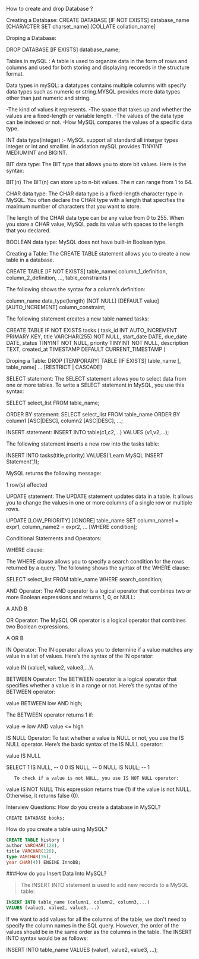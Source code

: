 How to create and drop Database ?

Creating a Database:
CREATE DATABASE [IF NOT EXISTS] database_name
[CHARACTER SET charset_name]
[COLLATE collation_name]

Droping a Database:

DROP DATABASE [IF EXISTS] database_name;

Tables in mySQL :
A table is used to organize data in the form of rows and columns and used for both storing and displaying recoreds in the structure format.

Data types in mySQL:
a datatypes contains multiple columns with specify data types such as numeric or string.MYSQL provides more data types other than just numeric and string.

-The kind of values it represents.
-The space that takes up and whether the values are a fixed-length or variable length.
-The values of the data type can be indexed or not.
-How MySQL compares the values of a specific data type.

INT data type(integar) :-
MySQL support all standard all interger types integer or int and smallint. in addation mySQL provides TINYINT MEDIUMINT and BIGINT.

BIT data type:
The BIT type that allows you to store bit values. Here is the syntax:

BIT(n)
The BIT(n) can store up to n-bit values. The n can range from 1 to 64.

CHAR data type:
The CHAR data type is a fixed-length character type in MySQL. You often declare the CHAR type with a length that specifies the maximum number of characters that you want to store.

The length of the CHAR data type can be any value from 0 to 255. When you store a CHAR value, MySQL pads its value with spaces to the length that you declared.

BOOLEAN data type:
MySQL does not have built-in Boolean type.

Creating a Table:
The CREATE TABLE statement allows you to create a new table in a database.

CREATE TABLE [IF NOT EXISTS] table_name(
column_1_definition,
column_2_definition,
...,
table_constraints
)

The following shows the syntax for a column’s definition:

column_name data_type(length) [NOT NULL] [DEFAULT value] [AUTO_INCREMENT] column_constraint;

The following statement creates a new table named tasks:

CREATE TABLE IF NOT EXISTS tasks (
task_id INT AUTO_INCREMENT PRIMARY KEY,
title VARCHAR(255) NOT NULL,
start_date DATE,
due_date DATE,
status TINYINT NOT NULL,
priority TINYINT NOT NULL,
description TEXT,
created_at TIMESTAMP DEFAULT CURRENT_TIMESTAMP
)

Droping a Table:
DROP [TEMPORARY] TABLE [IF EXISTS] table_name [, table_name] ...
[RESTRICT | CASCADE]

SELECT statement:
The SELECT statement allows you to select data from one or more tables. To write a SELECT statement in MySQL, you use this syntax:

SELECT select_list
FROM table_name;

ORDER BY statement:
SELECT
select_list
FROM
table_name
ORDER BY
column1 [ASC|DESC],
column2 [ASC|DESC],
...;

INSERT statement:
INSERT INTO table(c1,c2,...)
VALUES (v1,v2,...);

The following statement inserts a new row into the tasks table:

INSERT INTO tasks(title,priority)
VALUES('Learn MySQL INSERT Statement',1);

MySQL returns the following message:

1 row(s) affected

UPDATE statement:
The UPDATE statement updates data in a table. It allows you to change the values in one or more columns of a single row or multiple rows.

UPDATE [LOW_PRIORITY] [IGNORE] table_name
SET
column_name1 = expr1,
column_name2 = expr2,
...
[WHERE
condition];

Conditional Statements and Operators:

WHERE clause:

The WHERE clause allows you to specify a search condition for the rows returned by a query. The following shows the syntax of the WHERE clause:

SELECT
select_list
FROM
table_name
WHERE
search_condition;

AND Operator:
The AND operator is a logical operator that combines two or more Boolean expressions and returns 1, 0, or NULL:

A AND B

OR Operator:
The MySQL OR operator is a logical operator that combines two Boolean expressions.

A OR B

IN Operator:
The IN operator allows you to determine if a value matches any value in a list of values. Here’s the syntax of the IN operator:

value IN (value1, value2, value3,...)\

BETWEEN Operator:
The BETWEEN operator is a logical operator that specifies whether a value is in a range or not. Here’s the syntax of the BETWEEN operator:

value BETWEEN low AND high;

The BETWEEN operator returns 1 if:

value => low AND value <= high

IS NULL Operator:
To test whether a value is NULL or not, you use the IS NULL operator. Here’s the basic syntax of the IS NULL operator:

value IS NULL

SELECT 1 IS NULL, -- 0
0 IS NULL, -- 0
NULL IS NULL; -- 1

       To check if a value is not NULL, you use IS NOT NULL operator:

value IS NOT NULL
This expression returns true (1) if the value is not NULL. Otherwise, it returns false (0).

Interview Questions:
How do you create a database in MySQL?

`CREATE DATABASE books;`

How do you create a table using MySQL?


```sql
CREATE TABLE history (
author VARCHAR(128),
title VARCHAR(128),
type VARCHAR(16),
year CHAR(4)) ENGINE InnoDB;
```

###How do you Insert Data Into MySQL?

> The INSERT INTO statement is used to add new records to a MySQL table:

```sql
INSERT INTO table_name (column1, column2, column3,...)
VALUES (value1, value2, value3,...)
```

If we want to add values for all the columns of the table, we don't need to specify the column names in the SQL query. However, the order of the values should be in the same order as the columns in the table. The INSERT INTO syntax would be as follows:

INSERT INTO table_name
VALUES (value1, value2, value3, ...);
